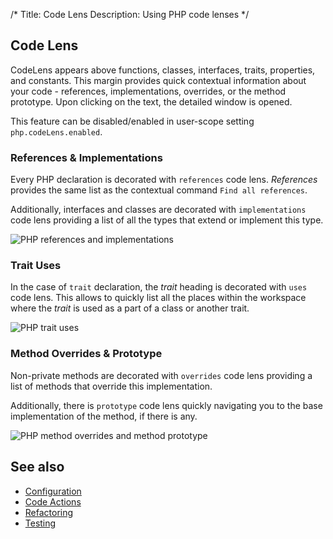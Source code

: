 /*
Title: Code Lens
Description: Using PHP code lenses
*/

## Code Lens

CodeLens appears above functions, classes, interfaces, traits, properties, and constants. This margin provides quick contextual information about your code - references, implementations, overrides, or the method prototype. Upon clicking on the text, the detailed window is opened.

This feature can be disabled/enabled in user-scope setting `php.codeLens.enabled`.

### References &amp; Implementations

Every PHP declaration is decorated with `references` code lens. *References* provides the same list as the contextual command `Find all references`. 

Additionally, interfaces and classes are decorated with `implementations` code lens providing a list of all the types that extend or implement this type.

![PHP references and implementations](../imgs/codelens-references-impls.png)

### Trait Uses

In the case of `trait` declaration, the *trait* heading is decorated with `uses` code lens. This allows to quickly list all the places within the workspace where the *trait* is used as a part of a class or another trait.

![PHP trait uses](../imgs/codelens-trait-uses.png)

### Method Overrides &amp; Prototype

Non-private methods are decorated with `overrides` code lens providing a list of methods that override this implementation.

Additionally, there is `prototype` code lens quickly navigating you to the base implementation of the method, if there is any.

![PHP method overrides and method prototype](../imgs/codelens-prototype.png)

## See also

- [Configuration](../configuration.md)
- [Code Actions](code-actions.md)
- [Refactoring](refactoring.md)
- [Testing](../test-explorer.md)
